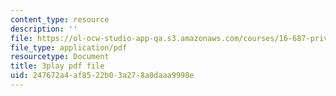 ```yaml
---
content_type: resource
description: ''
file: https://ol-ocw-studio-app-qa.s3.amazonaws.com/courses/16-687-private-pilot-ground-school-january-iap-2019/247672a4af8522b03a278a0daaa9998e_alLh1Jdqwvg.pdf
file_type: application/pdf
resourcetype: Document
title: 3play pdf file
uid: 247672a4-af85-22b0-3a27-8a0daaa9998e
---
```

